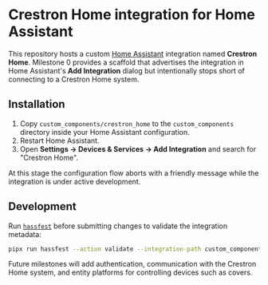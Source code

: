 # Crestron Home integration for Home Assistant

This repository hosts a custom [Home Assistant](https://www.home-assistant.io/) integration named **Crestron Home**.
Milestone 0 provides a scaffold that advertises the integration in Home Assistant's
**Add Integration** dialog but intentionally stops short of connecting to a
Crestron Home system.

## Installation

1. Copy `custom_components/crestron_home` to the `custom_components`
   directory inside your Home Assistant configuration.
2. Restart Home Assistant.
3. Open **Settings → Devices & Services → Add Integration** and search for
   "Crestron Home".

At this stage the configuration flow aborts with a friendly message while the
integration is under active development.

## Development

Run [`hassfest`](https://developers.home-assistant.io/docs/hassfest/) before
submitting changes to validate the integration metadata:

```bash
pipx run hassfest --action validate --integration-path custom_components/crestron_home
```

Future milestones will add authentication, communication with the Crestron Home
system, and entity platforms for controlling devices such as covers.

